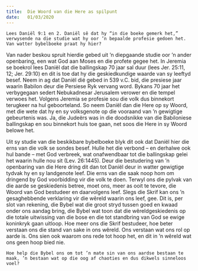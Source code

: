 ```yaml
---
title:  Die Woord van die Here as spilpunt
date:   01/03/2020
---
```


`Lees Daniël 9:1 en 2. Daniël sê dat hy “in die boeke gemerk het,” verwysende na die studie wat hy oor ’n bepaalde profesie gedoen het. Van watter bybelboeke praat hy hier?` 

Van nader beskou spruit hierdie gebed uit ’n diepgaande studie oor ’n ander openbaring, een wat God aan Moses en die profete gegee het. In Jeremia se boekrol lees Daniël dat die ballingskap 70 jaar sal duur (lees Jer. 25:11, 12; Jer. 29:10) en dit is toe dat hy die geskiedkundige waarde van sy leeftyd besef.  Neem in ag dat Daniël dié gebed in 539 v.C. bid, die presiese jaar waarin Babilon deur die Persiese Ryk vervang word. Bykans 70 jaar het verbygegaan sedert Nebukadnesar Jerusalem verower en die tempel verwoes het. Volgens Jeremia se profesie sou die volk dus binnekort terugkeer na hul geboorteland. So neem Daniël dan die Here op sy Woord, met die wete dat hy en sy volksgenote op die vooraand van ’n gewigtige gebeurtenis was. Ja, die Judeërs was in die doodsnikke van die Babiloniese ballingskap en sou binnekort huis toe gaan, net soos die Here in sy Woord belowe het. 

Uit sy studie van die beskikbare bybelboeke blyk dit ook dat Daniël hier die erns van die volk se sondes besef. Hulle het die verbond – en derhalwe ook hul bande – met God verbreek, wat onafwendbaar tot die ballingskap gelei het waarin hulle nou sit (Lev. 26:1445). Deur die bestudering van ’n openbaring van die Here dring dit dan tot Daniël deur in watter gewigtige tydvak hy en sy landgenote leef. Die erns van die saak noop hom om dringend by God voorbidding vir die volk te doen. Terwyl ons die pylvak van die aarde se geskiedenis betree, moet ons, meer as ooit te tevore, die Woord van God bestudeer en daarvolgens leef. Slegs die Skrif kan ons ’n gesaghebbende verklaring vir die wêreld waarin ons leef, gee. Dit is, per slot van rekening, die Bybel wat die groot stryd tussen goed en kwaad onder ons aandag bring, die Bybel wat toon dat die wêreldgeskiedenis op die totale uitwissing van die bose en die tot standbring van God se ewige koninkryk gaan uitloop. Hoe meer ons die Skrif bestudeer, hoe beter verstaan ons die stand van sake in ons wêreld. Ons verstaan wat ons rol op aarde is. Ons sien ook waarom ons rede tot hoop het, en dit in ’n wêreld wat ons geen hoop bied nie. 

`Hoe help die Bybel ons om tot ’n mate sin van ons aardse bestaan te maak, ’n bestaan wat op die oog af chaoties en dus dikwels sinneloos voel?`